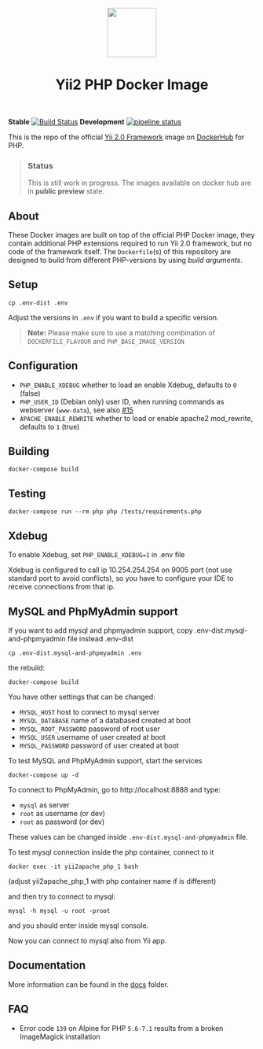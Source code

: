 <p align="center">
    <a href="https://www.docker.com/" target="_blank">
        <img src="https://www.docker.com/sites/default/files/mono_vertical_large.png" height="100px">
    </a>
    <h1 align="center">Yii2 PHP Docker Image</h1>
    <br>
</p>

**Stable**
[![Build Status](https://travis-ci.org/yiisoft/yii2-docker.svg?branch=master)](https://travis-ci.org/yiisoft/yii2-docker)
**Development**
[![pipeline status](https://gitlab.com/yiisoft/yii2-docker/badges/master/pipeline.svg)](https://gitlab.com/yiisoft/yii2-docker/commits/master)


This is the repo of the official [Yii 2.0 Framework](http://www.yiiframework.com/) image on [DockerHub](https://hub.docker.com/r/yiisoftware/yii2-php/) for PHP.

> ### Status
> This is still work in progress. The images available on docker hub are in **public preview** state.

## About

These Docker images are built on top of the official PHP Docker image, they contain additional PHP extensions required to run Yii 2.0 framework, but no code of the framework itself.
The `Dockerfile`(s) of this repository are designed to build from different PHP-versions by using *build arguments*.



## Setup

    cp .env-dist .env

Adjust the versions in `.env` if you want to build a specific version.

> **Note:** Please make sure to use a matching combination of `DOCKERFILE_FLAVOUR` and `PHP_BASE_IMAGE_VERSION`


## Configuration

- `PHP_ENABLE_XDEBUG` whether to load an enable Xdebug, defaults to `0` (false)
- `PHP_USER_ID` (Debian only) user ID, when running commands as webserver (`www-data`), see also [#15](https://github.com/yiisoft/yii2-docker/issues/15)
- `APACHE_ENABLE_REWRITE` whether to load or enable apache2 mod_rewrite, defaults to `1` (true)



## Building

    docker-compose build


## Testing

    docker-compose run --rm php php /tests/requirements.php

## Xdebug

To enable Xdebug, set `PHP_ENABLE_XDEBUG=1` in .env file

Xdebug is configured to call ip 10.254.254.254 on 9005 port (not use standard port to avoid conflicts),
so you have to configure your IDE to receive connections from that ip.

## MySQL and PhpMyAdmin support

If you want to add mysql and phpmyadmin support, copy .env-dist.mysql-and-phpmyadmin file instead .env-dist

    cp .env-dist.mysql-and-phpmyadmin .env

the rebuild:

    docker-compose build

You have other settings that can be changed:

- `MYSQL_HOST` host to connect to mysql server
- `MYSQL_DATABASE` name of a databased created at boot
- `MYSQL_ROOT_PASSWORD` password of root user
- `MYSQL_USER` username of user created at boot
- `MYSQL_PASSWORD` password of user created at boot    

To test MySQL and PhpMyAdmin support, start the services

    docker-compose up -d

To connect to PhpMyAdmin, go to http://localhost:8888 and type:

- `mysql` as server
- `root` as username (or dev)
- `root` as password (or dev)

These values can be changed inside `.env-dist.mysql-and-phpmyadmin` file.

To test mysql connection inside the php container, connect to it

    docker exec -it yii2apache_php_1 bash

(adjust yii2apache_php_1 with php container name if is different)

and then try to connect to mysql:

    mysql -h mysql -u root -proot

and you should enter inside mysql console.

Now you can connect to mysql also from Yii app.

## Documentation

More information can be found in the [docs](/docs) folder.


## FAQ

- Error code `139` on Alpine for PHP `5.6-7.1` results from a broken ImageMagick installation         
